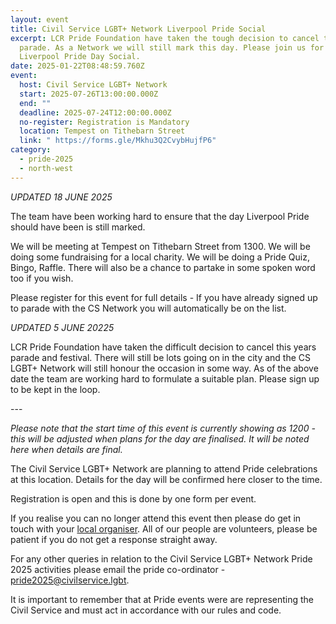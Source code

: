```yaml
---
layout: event
title: Civil Service LGBT+ Network Liverpool Pride Social
excerpt: LCR Pride Foundation have taken the tough decision to cancel the pride
  parade. As a Network we will still mark this day. Please join us for a
  Liverpool Pride Day Social.
date: 2025-01-22T08:48:59.760Z
event:
  host: Civil Service LGBT+ Network
  start: 2025-07-26T13:00:00.000Z
  end: ""
  deadline: 2025-07-24T12:00:00.000Z
  no-register: Registration is Mandatory
  location: Tempest on Tithebarn Street
  link: " https://forms.gle/Mkhu3Q2CvybHujfP6"
category:
  - pride-2025
  - north-west
---
```

*U﻿PDATED 18 JUNE 2025*

The team have been working hard to ensure that the day Liverpool Pride should have been is still marked.

W﻿e will be meeting at Tempest on Tithebarn Street from 1300. We will be doing some fundraising for a local charity. We will be doing a Pride Quiz, Bingo, Raffle. There will also be a chance to partake in some spoken word too if you wish. 

P﻿lease register for this event for full details - If you have already signed up to parade with the CS Network you will automatically be on the list. 

*U﻿PDATED 5 JUNE 20225*

L﻿CR Pride Foundation have taken the difficult decision to cancel this years parade and festival. There will still be lots going on in the city and the CS LGBT+ Network will still honour the occasion in some way. As of the above date the team are working hard to formulate a suitable plan. Please sign up to be kept in the loop. 

\-﻿--

*P﻿lease note that the start time of this event is currently showing as 1200 - this will be adjusted when plans for the day are finalised. It will be noted here when details are final.*

The Civil Service LGBT+ Network are planning to attend Pride celebrations at this location. Details for the day will be confirmed here closer to the time. 

Registration is open and this is done by one form per event.

I﻿f you realise you can no longer attend this event then please do get in touch with your [local organiser](https://www.civilservice.lgbt/team/). All of our people are volunteers, please be patient if you do not get a response straight away. 

F﻿or any other queries in relation to the Civil Service LGBT+ Network Pride 2025 activities please email the pride co-ordinator - [pride2025@civilservice.lgbt](mailto:pride2025@civilservice.lgbt).

I﻿t is important to remember that at Pride events were are representing the Civil Service and must act in accordance with our rules and code.